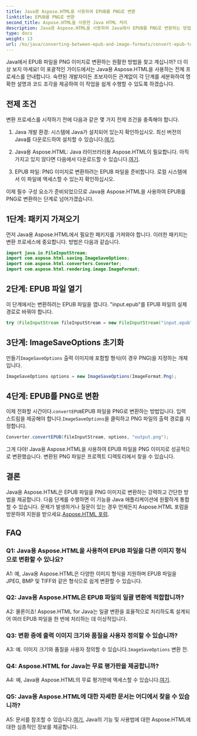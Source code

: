 ```yaml
---
title: Java용 Aspose.HTML을 사용하여 EPUB를 PNG로 변환
linktitle: EPUB를 PNG로 변환
second_title: Aspose.HTML을 사용한 Java HTML 처리
description: Java용 Aspose.HTML을 사용하여 Java에서 EPUB를 PNG로 변환하는 방법을 알아보세요. 원활한 변환을 위한 단계별 가이드입니다.
type: docs
weight: 13
url: /ko/java/converting-between-epub-and-image-formats/convert-epub-to-png/
---
```

Java에서 EPUB 파일을 PNG 이미지로 변환하는 원활한 방법을 찾고 계십니까? 더 이상 보지 마세요! 이 포괄적인 가이드에서는 Java용 Aspose.HTML을 사용하는 전체 프로세스를 안내합니다. 숙련된 개발자이든 초보자이든 관계없이 각 단계를 세분화하여 명확한 설명과 코드 조각을 제공하여 이 작업을 쉽게 수행할 수 있도록 하겠습니다.

## 전제 조건

변환 프로세스를 시작하기 전에 다음과 같은 몇 가지 전제 조건을 충족해야 합니다.

1.  Java 개발 환경: 시스템에 Java가 설치되어 있는지 확인하십시오. 최신 버전의 Java를 다운로드하여 설치할 수 있습니다.[여기](https://www.oracle.com/java/technologies/javase-downloads.html).

2. Java용 Aspose.HTML: Java 라이브러리용 Aspose.HTML이 필요합니다. 아직 가지고 있지 않다면 다음에서 다운로드할 수 있습니다.[여기](https://releases.aspose.com/html/java/).

3. EPUB 파일: PNG 이미지로 변환하려는 EPUB 파일을 준비합니다. 로컬 시스템에서 이 파일에 액세스할 수 있는지 확인하십시오.

이제 필수 구성 요소가 준비되었으므로 Java용 Aspose.HTML을 사용하여 EPUB를 PNG로 변환하는 단계로 넘어가겠습니다.

## 1단계: 패키지 가져오기

먼저 Java용 Aspose.HTML에서 필요한 패키지를 가져와야 합니다. 이러한 패키지는 변환 프로세스에 중요합니다. 방법은 다음과 같습니다.

```java
import java.io.FileInputStream;
import com.aspose.html.saving.ImageSaveOptions;
import com.aspose.html.converters.Converter;
import com.aspose.html.rendering.image.ImageFormat;
```

## 2단계: EPUB 파일 열기

이 단계에서는 변환하려는 EPUB 파일을 엽니다. "input.epub"를 EPUB 파일의 실제 경로로 바꿔야 합니다.

```java
try (FileInputStream fileInputStream = new FileInputStream("input.epub")) {
```

## 3단계: ImageSaveOptions 초기화

 만들기`ImageSaveOptions` 출력 이미지에 포함할 형식(이 경우 PNG)을 지정하는 개체입니다.

```java
ImageSaveOptions options = new ImageSaveOptions(ImageFormat.Png);
```

## 4단계: EPUB를 PNG로 변환

 이제 전화할 시간이다.`convertEPUB`EPUB 파일을 PNG로 변환하는 방법입니다. 입력 스트림을 제공해야 합니다.`ImageSaveOptions`을 클릭하고 PNG 파일의 출력 경로를 지정합니다.

```java
Converter.convertEPUB(fileInputStream, options, "output.png");
```

그게 다야! Java용 Aspose.HTML을 사용하여 EPUB 파일을 PNG 이미지로 성공적으로 변환했습니다. 변환된 PNG 파일은 프로젝트 디렉토리에서 찾을 수 있습니다.

## 결론
 Java용 Aspose.HTML은 EPUB 파일을 PNG 이미지로 변환하는 강력하고 간단한 방법을 제공합니다. 다음 단계를 수행하면 이 기능을 Java 애플리케이션에 원활하게 통합할 수 있습니다. 문제가 발생하거나 질문이 있는 경우 언제든지 Aspose.HTML 포럼을 방문하여 지원을 받으세요.[Aspose.HTML 포럼](https://forum.aspose.com/).

## FAQ

### Q1: Java용 Aspose.HTML을 사용하여 EPUB 파일을 다른 이미지 형식으로 변환할 수 있나요?

A1: 예, Java용 Aspose.HTML은 다양한 이미지 형식을 지원하며 EPUB 파일을 JPEG, BMP 및 TIFF와 같은 형식으로 쉽게 변환할 수 있습니다.

### Q2: Java용 Aspose.HTML은 EPUB 파일의 일괄 변환에 적합합니까?
   
A2: 물론이죠! Aspose.HTML for Java는 일괄 변환을 효율적으로 처리하도록 설계되어 여러 EPUB 파일을 한 번에 처리하는 데 이상적입니다.

### Q3: 변환 중에 출력 이미지 크기와 품질을 사용자 정의할 수 있습니까?

 A3: 예. 이미지 크기와 품질을 사용자 정의할 수 있습니다.`ImageSaveOptions` 변환 전. 

### Q4: Aspose.HTML for Java는 무료 평가판을 제공합니까?

 A4: 예, Java용 Aspose.HTML의 무료 평가판에 액세스할 수 있습니다.[여기](https://releases.aspose.com/).

### Q5: Java용 Aspose.HTML에 대한 자세한 문서는 어디에서 찾을 수 있습니까?

 A5: 문서를 참조할 수 있습니다.[여기](https://reference.aspose.com/html/java/), Java의 기능 및 사용법에 대한 Aspose.HTML에 대한 심층적인 정보를 제공합니다.
